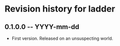 # Revision history for ladder

## 0.1.0.0 -- YYYY-mm-dd

* First version. Released on an unsuspecting world.
